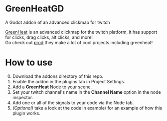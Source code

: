# GreenHeatGD

A Godot addon of an advanced clickmap for twitch

[GreenHeat](https://heat.prod.kr) is an advanced clickmap for the twitch platform, it has support for clicks, drag clicks, alt clicks, and more!  
Go check out [prod](https://twitch.tv/prodzpod) they make a lot of cool projects including greenheat!  

# How to use
0. Download the addons directory of this repo.
1. Enable the addon in the plugins tab in Project Settings.
2. Add a **GreenHeat** Node to your scene.
3. Set your twitch channel's name in the **Channel Name** option in the node inspector.
4. Add one or all of the signals to your code via the Node tab.
5. *(Optional)* take a look at the code in example/ for an example of how this plugin works.
